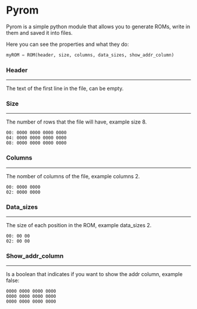 # Pyrom

Pyrom is a simple python module that allows you to generate ROMs, write in them and saved it into files.

Here you can see the properties and what they do:

```python
myROM = ROM(header, size, columns, data_sizes, show_addr_column)
```

### Header

---

The text of the first line in the file, can be empty.

### Size

---

The number of rows that the file will have, example size 8.
```
00: 0000 0000 0000 0000
04: 0000 0000 0000 0000
08: 0000 0000 0000 0000
```


### Columns

---

The nomber of columns of the file, example columns 2.
```
00: 0000 0000
02: 0000 0000
```
### Data_sizes

---

The size of each position in the ROM, example data_sizes 2.
```
00: 00 00
02: 00 00
```
### Show_addr_column

---

Is a boolean that indicates if you want to show the addr column, example false:
```
0000 0000 0000 0000
0000 0000 0000 0000
0000 0000 0000 0000
```